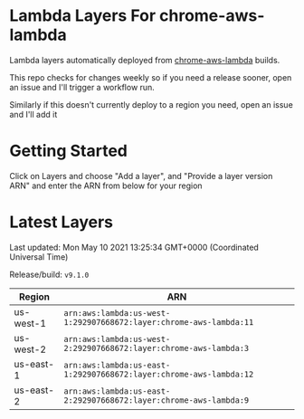 # Lambda Layers For chrome-aws-lambda
Lambda layers automatically deployed from [chrome-aws-lambda](https://github.com/alixaxel/chrome-aws-lambda) builds.

This repo checks for changes weekly so if you need a release sooner, open an issue and I'll trigger a workflow run.

Similarly if this doesn't currently deploy to a region you need, open an issue and I'll add it
# Getting Started 
Click on Layers and choose "Add a layer", and "Provide a layer version ARN" and enter the ARN from below for your region
# Latest Layers
Last updated: Mon May 10 2021 13:25:34 GMT+0000 (Coordinated Universal Time)

Release/build: `v9.1.0`
    
| Region | ARN |
| --- | --- |
| us-west-1 | `arn:aws:lambda:us-west-1:292907668672:layer:chrome-aws-lambda:11` |
| us-west-2 | `arn:aws:lambda:us-west-2:292907668672:layer:chrome-aws-lambda:3` |
| us-east-1 | `arn:aws:lambda:us-east-1:292907668672:layer:chrome-aws-lambda:12` |
| us-east-2 | `arn:aws:lambda:us-east-2:292907668672:layer:chrome-aws-lambda:9` |